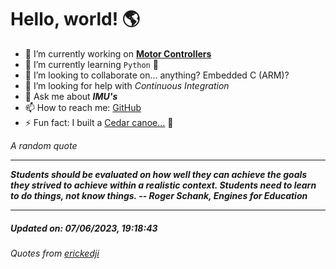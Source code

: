# Hello, world! 🌎


- 🔧 I’m currently working on [**Motor Controllers**](https://github.com/kyleRhess/MicroMotor)
- 🌱 I’m currently learning `Python` **🐍**
- 👯 I’m looking to collaborate on... anything? Embedded C (ARM)?
- 🤔 I’m looking for help with *Continuous Integration*
- 💬 Ask me about ***IMU's***
- 📫 How to reach me: [GitHub](https://github.com/kyleRhess)
- ⚡ Fun fact: I built a [Cedar canoe...](https://kylerhess.github.io/canoe.html) 🛶

_A random quote_
___
***Students should be evaluated on how well they can achieve the goals they
strived to achieve within a realistic context. Students need to learn to
do things, not know things.
-- Roger Schank, Engines for Education***
___
##### Updated on: 07/06/2023, 19:18:43
###### Quotes from [erickedji](https://gist.github.com/erickedji/68802)